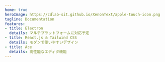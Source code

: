 ```yaml
---
home: true
heroImage: https://cdlab-sit.github.io/XenonText/apple-touch-icon.png
tagline: Documentation
features:
- title: Electron
  details: マルチプラットフォームに対応予定
- title: React.js & Tailwind CSS
  details: モダンで使いやすいデザイン
- title: Ace
  details: 高性能なエディタ機能
---
```


